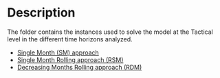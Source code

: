 # Description 

The folder contains the instances used to solve the model at the Tactical level in the different time horizons analyzed.
- [Single Month (SM) approach](https://github.com/Fepeder/PhD_Thesis_Data/tree/main/Chapter%202/TACTICAL%20LEVEL/SM)
- [Single Month Rolling approach (RSM)](https://github.com/Fepeder/PhD_Thesis_Data/tree/main/Chapter%202/TACTICAL%20LEVEL/RSM)
- [Decreasing Months Rolling approach (RDM)](https://github.com/Fepeder/PhD_Thesis_Data/tree/main/Chapter%202/TACTICAL%20LEVEL/RDM)
